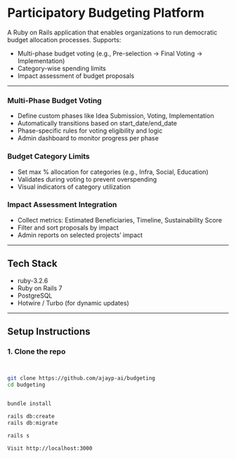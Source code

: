 # Participatory Budgeting Platform

A Ruby on Rails application that enables organizations to run democratic budget allocation processes. Supports:

- Multi-phase budget voting (e.g., Pre-selection → Final Voting → Implementation)
- Category-wise spending limits
- Impact assessment of budget proposals

---


### Multi-Phase Budget Voting
- Define custom phases like Idea Submission, Voting, Implementation
- Automatically transitions based on start_date/end_date
- Phase-specific rules for voting eligibility and logic
- Admin dashboard to monitor progress per phase

### Budget Category Limits
- Set max % allocation for categories (e.g., Infra, Social, Education)
- Validates during voting to prevent overspending
- Visual indicators of category utilization

### Impact Assessment Integration
- Collect metrics: Estimated Beneficiaries, Timeline, Sustainability Score
- Filter and sort proposals by impact
- Admin reports on selected projects’ impact

---

## Tech Stack

- ruby-3.2.6
- Ruby on Rails 7
- PostgreSQL
- Hotwire / Turbo (for dynamic updates)

---

## Setup Instructions

### 1. Clone the repo
```bash


git clone https://github.com/ajayp-ai/budgeting
cd budgeting


bundle install

rails db:create
rails db:migrate

rails s

Visit http://localhost:3000


